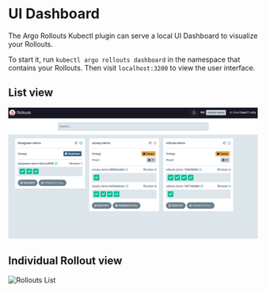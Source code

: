# UI Dashboard

The Argo Rollouts Kubectl plugin can serve a local UI Dashboard to visualize your Rollouts.

To start it, run `kubectl argo rollouts dashboard` in the namespace that contains your Rollouts.
Then visit `localhost:3200` to view the user interface.

## List view

![Rollouts List](dashboard/rollouts-list.png)

## Individual Rollout view

![Rollouts List](dashboard/rollouts-ui.png)
